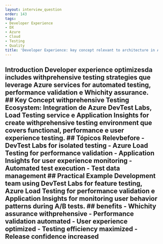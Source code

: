 ```yaml
---
layout: interview_question
order: 143
tags:
- Developer Experience
- DX
- Azure
- Cloud
- Testing
- Quality
title: 'Developer Experience: key concept relevant to architecture in Azure'
---
```


## Introduction Developer experience optimizesda includes withprehensive testing strategies que leverage Azure services for automated testing, performance validation e Whichity assurance. ## Key Concept **withprehensive Testing Ecosystem**: Integration de Azure DevTest Labs, Load Testing service e Application Insights for create withprehensive testing environment que covers functional, performance e user experience testing. ## Tópicos Relevbefore - DevTest Labs for isolated testing - Azure Load Testing for performance validation - Application Insights for user experience monitoring - Automated test execution - Test data management ## Practical Example Development team using DevTest Labs for feature testing, Azure Load Testing for performance validation e Application Insights for monitoring user behavior patterns during A/B tests. ## benefits - Whichity assurance withprehensive - Performance validation automated - User experience optimized - Testing efficiency maximized - Release confidence increased